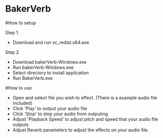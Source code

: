 # BakerVerb
 
 #How to setup
 
 Step 1
 - Download and run vc_redist.x64.exe
 
 Step 2
 - Download bakerVerb-Windows.exe
 - Run bakerVerb-Windows.exe
 - Select directory to install application
 - Run BakerVerb.exe

 #How to use
 - Open and select file you wish to effect. (There is a example audio file included)
 - Click 'Play' to output your audio file
 - Click 'Stop' to stop your audio from outputing
 - Adjust 'Playback Speed' to adjust pitch and speed that your audio file outputs
 - Adjust Reverb parameters to adjust the effects on your audio file.

